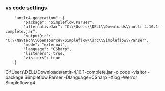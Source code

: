 ﻿
### vs code settings	

```
    "antlr4.generation": {
		"package": "Simpleflow.Parser",
		"alternativeJar": "C:\\Users\\DELL\\Downloads\\antlr-4.10.1-complete.jar",
		"outputDir": "C:\\Navtech\\Opensource\\Simpleflow\\src\\Simpleflow\\Parser",
		"mode": "external",
		"language": "CSharp",
		"listeners": true,
		"visitors": true
	}
```


C:\Users\DELL\Downloads\antlr-4.10.1-complete.jar  -o code -visitor -package Simpleflow.Parser -Dlanguage=CSharp -Xlog -Werror Simpleflow.g4